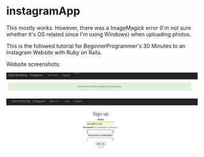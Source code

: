 # instagramApp

 This mostly works. However, there was a ImageMagick error
 (I'm not sure whether it's OS related since I'm using Windows)
 when uploading photos.

 This is the followed tutorial for BeginnerProgrammer's 30 Minutes to an 
 Instagram Website with Ruby on Rails. 

 Website screenshots:

 ![Login Pic](https://raw.githubusercontent.com/hmc-cs-squirrel/instagramApp/instaApp/login.png)

  ![Login Pic](https://raw.githubusercontent.com/hmc-cs-squirrel/instagramApp/instaApp/signup.png)